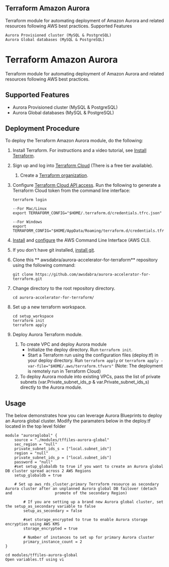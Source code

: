 ## Terraform Amazon Aurora

Terraform module for automating deployment of Amazon Aurora and related resources following AWS best practices.
Supported Features

    Aurora Provisioned cluster (MySQL & PostgreSQL)
    Aurora Global databases (MySQL & PostgreSQL)

# Terraform Amazon Aurora
Terraform module for automating deployment of Amazon Aurora and related resources following AWS best practices.

## Supported Features
- Aurora Provisioned cluster (MySQL & PostgreSQL)
- Aurora Global databases (MySQL & PostgreSQL)

## Deployment Procedure

To deploy the Terraform Amazon Aurora module, do the following:

1. Install Terraform. For instructions and a video tutorial, see [Install Terraform](https://learn.hashicorp.com/tutorials/terraform/install-cli).

2. Sign up and log into [Terraform Cloud](https://www.terraform.io/cloud) (There is a free tier available).
   1.  Create a [Terraform organization](https://www.terraform.io/docs/cloud/users-teams-organizations/organizations.html#creating-organizations).

3. Configure [Terraform Cloud API access](https://learn.hashicorp.com/tutorials/terraform/cloud-login). Run the following to generate a Terraform Cloud token from the command line interface:
   ```
   terraform login

   --For Mac/Linux
   export TERRAFORM_CONFIG="$HOME/.terraform.d/credentials.tfrc.json"

   --For Windows
   export TERRAFORM_CONFIG="$HOME/AppData/Roaming/terraform.d/credentials.tfrc.json"
   ```

4. [Install](https://docs.aws.amazon.com/cli/latest/userguide/install-cliv2.html) and [configure](https://docs.aws.amazon.com/cli/latest/userguide/cli-configure-quickstart.html) the AWS Command Line Interface (AWS CLI).

5. If you don't have git installed, [install git](https://git-scm.com/book/en/v2/Getting-Started-Installing-Git).

6. Clone this ** awsdabra/aurora-accelerator-for-terraform** repository using the following command:

   `git clone https://github.com/awsdabra/aurora-accelerator-for-terraform.git`

7. Change directory to the root repository directory.

   `cd aurora-accelerator-for-terraform/`

8. Set up a new terraform workspace.
   
   ```
   cd setup_workspace
   terraform init
   terraform apply
   ```

9. Deploy Aurora Terraform module.
   1. To create VPC and deploy Aurora module
      - Initialize the deploy directory. Run `terraform init`.
      - Start a Terraform run using the configuration files (deploy.tf) in your deploy directory. Run `terraform apply`  or `terraform apply -var-file="$HOME/.aws/terraform.tfvars"` (Note: The deployment is remotely run in Terraform Cloud)
   2. To deploy Aurora module into existing VPCs, pass the list of private subnets (var.Private\_subnet\_ids\_p & var.Private\_subnet\_ids\_s) directly to the Aurora module.


## Usage

The below demonstrates how you can leverage Aurora Blueprints to deploy an Aurora global cluster. Modify the paramaters below in the deploy.tf located in the top level folder 

```hcl
module "auroraglobal" {
	source = "./modules/tffiles-aurora-global" 
	sec_region = "null"
	private_subnet_ids_s = ["local.subnet_ids"]
	region = "null"
	private_subnet_ids_p = ["local.subnet_ids"]
	password = "null"
	#set setup_globaldb to true if you want to create an Aurora global DB cluster spread across 2 AWS Regions
	setup_globaldb = true

	# Set up aws_rds_cluster.primary Terraform resource as secondary Aurora cluster after an unplanned Aurora global DB failover (detach and                   promote of the secondary Region)

        # If you are setting up a brand new Aurora global cluster, set the setup_as_secondary variable to false
        setup_as_secondary = false

        #set storage_encrypted to true to enable Aurora storage encryption using AWS KMS
        storage_encrypted = true

        # Number of instances to set up for primary Aurora cluster
        primary_instance_count = 2
}
```

```hcl
cd modules/tffiles-aurora-global
Open variables.tf using vi 


```

